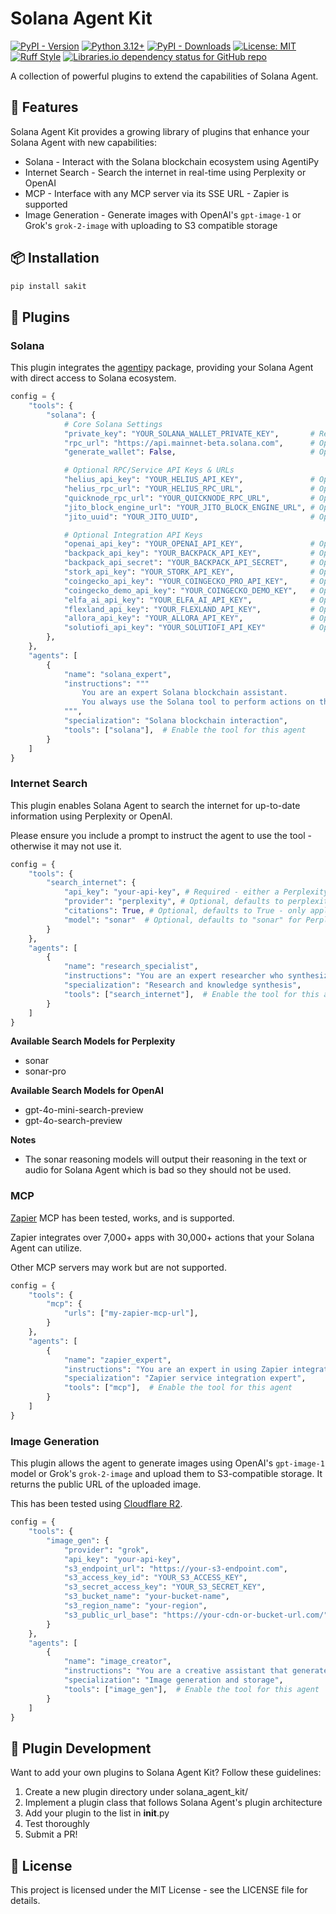 # Solana Agent Kit

[![PyPI - Version](https://img.shields.io/pypi/v/sakit)](https://pypi.org/project/sakit)
[![Python 3.12+](https://img.shields.io/badge/python-3.12+-blue.svg)](https://www.python.org/downloads/)
[![PyPI - Downloads](https://img.shields.io/pypi/dm/sakit)](https://pypi.org/project/sakit/)
[![License: MIT](https://img.shields.io/badge/License-MIT-green.svg)](https://opensource.org/licenses/MIT)
[![Ruff Style](https://img.shields.io/badge/style-ruff-41B5BE)](https://github.com/astral-sh/ruff)
[![Libraries.io dependency status for GitHub repo](https://img.shields.io/librariesio/github/truemagic-coder/solana-agent-kit)](https://libraries.io/pypi/sakit)

A collection of powerful plugins to extend the capabilities of Solana Agent.

## 🚀 Features
Solana Agent Kit provides a growing library of plugins that enhance your Solana Agent with new capabilities:

* Solana - Interact with the Solana blockchain ecosystem using AgentiPy
* Internet Search - Search the internet in real-time using Perplexity or OpenAI
* MCP - Interface with any MCP server via its SSE URL - Zapier is supported
* Image Generation - Generate images with OpenAI's `gpt-image-1` or Grok's `grok-2-image` with uploading to S3 compatible storage

## 📦 Installation

```bash
pip install sakit
```

## 🔌 Plugins

### Solana
This plugin integrates the [agentipy](https://github.com/niceberginc/agentipy) package, providing your Solana Agent with direct access to Solana ecosystem.

```python
config = {
    "tools": {
        "solana": {
            # Core Solana Settings
            "private_key": "YOUR_SOLANA_WALLET_PRIVATE_KEY",       # Required (unless generate_wallet=True): Your wallet's private key (base58 encoded string).
            "rpc_url": "https://api.mainnet-beta.solana.com",      # Optional: Defaults to Solana mainnet RPC.
            "generate_wallet": False,                              # Optional: If True, ignores private_key and generates a new wallet. Defaults to False.

            # Optional RPC/Service API Keys & URLs
            "helius_api_key": "YOUR_HELIUS_API_KEY",               # Optional: Helius API key for enhanced data/RPC.
            "helius_rpc_url": "YOUR_HELIUS_RPC_URL",               # Optional: Specific Helius RPC URL.
            "quicknode_rpc_url": "YOUR_QUICKNODE_RPC_URL",         # Optional: QuickNode RPC URL.
            "jito_block_engine_url": "YOUR_JITO_BLOCK_ENGINE_URL", # Optional: Jito block engine URL for bundles.
            "jito_uuid": "YOUR_JITO_UUID",                         # Optional: Jito authentication UUID.

            # Optional Integration API Keys
            "openai_api_key": "YOUR_OPENAI_API_KEY",               # Optional: OpenAI API key (if needed by specific agentipy features).
            "backpack_api_key": "YOUR_BACKPACK_API_KEY",           # Optional: Backpack Exchange API key.
            "backpack_api_secret": "YOUR_BACKPACK_API_SECRET",     # Optional: Backpack Exchange API secret.
            "stork_api_key": "YOUR_STORK_API_KEY",                 # Optional: Stork oracle API key.
            "coingecko_api_key": "YOUR_COINGECKO_PRO_API_KEY",     # Optional: CoinGecko Pro API key.
            "coingecko_demo_api_key": "YOUR_COINGECKO_DEMO_KEY",   # Optional: CoinGecko Demo API key.
            "elfa_ai_api_key": "YOUR_ELFA_AI_API_KEY",             # Optional: Elfa AI API key.
            "flexland_api_key": "YOUR_FLEXLAND_API_KEY",           # Optional: Flexlend API key.
            "allora_api_key": "YOUR_ALLORA_API_KEY",               # Optional: Allora Network API key.
            "solutiofi_api_key": "YOUR_SOLUTIOFI_API_KEY"          # Optional: Solutio Finance API key.
        },
    },
    "agents": [
        {
            "name": "solana_expert",
            "instructions": """
                You are an expert Solana blockchain assistant. 
                You always use the Solana tool to perform actions on the Solana blockchain.
            """,
            "specialization": "Solana blockchain interaction",
            "tools": ["solana"],  # Enable the tool for this agent
        }
    ]
}
```

### Internet Search
This plugin enables Solana Agent to search the internet for up-to-date information using Perplexity or OpenAI.

Please ensure you include a prompt to instruct the agent to use the tool - otherwise it may not use it.

```python
config = {    
    "tools": {
        "search_internet": {
            "api_key": "your-api-key", # Required - either a Perplexity or OpenAI API key
            "provider": "perplexity", # Optional, defaults to perplexity - can also be openai (lowercase)
            "citations": True, # Optional, defaults to True - only applies for Perplexity
            "model": "sonar"  # Optional, defaults to "sonar" for Perplexity and "gpt-4o-mini-search-preview" for OpenAI
        }
    },
    "agents": [
        {
            "name": "research_specialist",
            "instructions": "You are an expert researcher who synthesizes complex information clearly. You use your search_internet tool to get the latest information.",
            "specialization": "Research and knowledge synthesis",
            "tools": ["search_internet"],  # Enable the tool for this agent
        }
    ]
}
```

**Available Search Models for Perplexity**
* sonar
* sonar-pro

**Available Search Models for OpenAI**
* gpt-4o-mini-search-preview
* gpt-4o-search-preview

**Notes**
* The sonar reasoning models will output their reasoning in the text or audio for Solana Agent which is bad so they should not be used.


### MCP

[Zapier](https://zapier.com/mcp) MCP has been tested, works, and is supported.

Zapier integrates over 7,000+ apps with 30,000+ actions that your Solana Agent can utilize.

Other MCP servers may work but are not supported.

```python
config = {
    "tools": {
        "mcp": {
            "urls": ["my-zapier-mcp-url"],
        }
    },
    "agents": [
        {
            "name": "zapier_expert",
            "instructions": "You are an expert in using Zapier integrations using MCP. You always use the mcp tool to perform Zapier AI like actions.",
            "specialization": "Zapier service integration expert",
            "tools": ["mcp"],  # Enable the tool for this agent
        }
    ]
}
```

### Image Generation

This plugin allows the agent to generate images using OpenAI's `gpt-image-1` model or Grok's `grok-2-image` and upload them to S3-compatible storage. It returns the public URL of the uploaded image.

This has been tested using [Cloudflare R2](https://developers.cloudflare.com/r2/).

```python
config = {
    "tools": {
        "image_gen": {
            "provider": "grok",                                          # Required: either "grok" or "openai"
            "api_key": "your-api-key",                                   # Required: your OpenAI or Grok API key
            "s3_endpoint_url": "https://your-s3-endpoint.com",           # Required: e.g., https://nyc3.digitaloceanspaces.com
            "s3_access_key_id": "YOUR_S3_ACCESS_KEY",                    # Required: Your S3 access key ID
            "s3_secret_access_key": "YOUR_S3_SECRET_KEY",                # Required: Your S3 secret access key
            "s3_bucket_name": "your-bucket-name",                        # Required: The name of your S3 bucket
            "s3_region_name": "your-region",                             # Optional: e.g., "nyc3", needed by some providers
            "s3_public_url_base": "https://your-cdn-or-bucket-url.com/", # Optional: Custom base URL for public links (include trailing slash). If omitted, a standard URL is constructed.
        }
    },
    "agents": [
        {
            "name": "image_creator",
            "instructions": "You are a creative assistant that generates images based on user descriptions. Use the image_gen tool to create and store the image.",
            "specialization": "Image generation and storage",
            "tools": ["image_gen"],  # Enable the tool for this agent
        }
    ]
}
```

## 🧩 Plugin Development
Want to add your own plugins to Solana Agent Kit? Follow these guidelines:

1. Create a new plugin directory under solana_agent_kit/
2. Implement a plugin class that follows Solana Agent's plugin architecture
3. Add your plugin to the list in __init__.py
4. Test thoroughly
5. Submit a PR!

## 📄 License
This project is licensed under the MIT License - see the LICENSE file for details.

